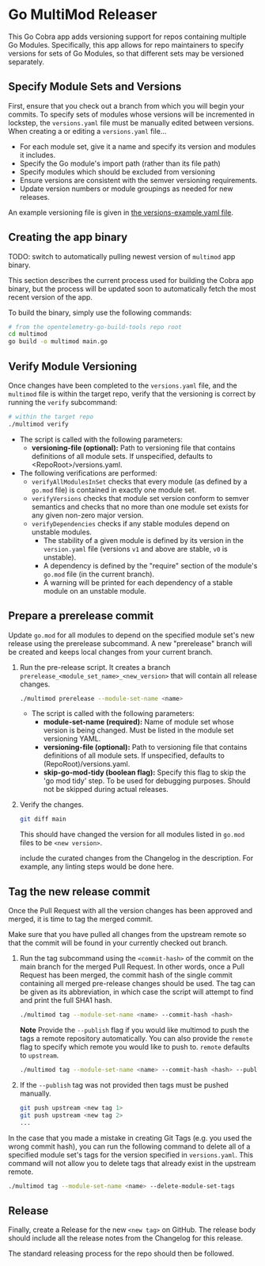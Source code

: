 # Go MultiMod Releaser

This Go Cobra app adds versioning support for repos containing multiple Go
Modules. Specifically, this app allows for repo maintainers to specify versions
for sets of Go Modules, so that different sets may be versioned separately.

## Specify Module Sets and Versions

First, ensure that you check out a branch from which you will begin your
commits. To specify sets of modules whose versions will be incremented in
lockstep, the `versions.yaml` file must be manually edited between versions.
When creating a or editing a `versions.yaml` file...

* For each module set, give it a name and specify its version and modules it
  includes.
* Specify the Go module's import path (rather than its file path)
* Specify modules which should be excluded from versioning
* Ensure versions are consistent with the semver versioning requirements.
* Update version numbers or module groupings as needed for new releases.

An example versioning file is given in [the versions-example.yaml
file](./docs/versions-example.yaml).

## Creating the app binary

TODO: switch to automatically pulling newest version of `multimod` app binary.

This section describes the current process used for building the Cobra app
binary, but the process will be updated soon to automatically fetch the most
recent version of the app.

To build the binary, simply use the following commands:

```sh
# from the opentelemetry-go-build-tools repo root
cd multimod
go build -o multimod main.go
```

## Verify Module Versioning

Once changes have been completed to the `versions.yaml` file, and the `multimod`
file is within the target repo, verify that the versioning is correct by running
the `verify` subcommand:

```sh
# within the target repo
./multimod verify
```

* The script is called with the following parameters:
  * **versioning-file (optional):** Path to versioning file that contains
    definitions of all module sets. If unspecified, defaults to
    \<RepoRoot\>/versions.yaml.
* The following verifications are performed:
  * `verifyAllModulesInSet` checks that every module (as defined by a `go.mod`
      file) is contained in exactly one module set.
  * `verifyVersions` checks that module set version conform to semver semantics
      and checks that no more than one module set exists for any given non-zero
      major version.
  * `verifyDependencies` checks if any stable modules depend on unstable
    modules.
    * The stability of a given module is defined by its version in the
      `version.yaml` file (versions `v1` and above are stable, `v0` is
      unstable).
    * A dependency is defined by the "require" section of the module's `go.mod`
      file (in the current branch).
    * A warning will be printed for each dependency of a stable module on an
      unstable module.

## Prepare a prerelease commit

Update `go.mod` for all modules to depend on the specified module set's new
release using the prerelease subcommand. A new "prerelease" branch will be
created and keeps local changes from your current branch.

1. Run the pre-release script. It creates a branch
   `prerelease_<module_set_name>_<new_version>` that will contain all release
   changes.

    ```sh
    ./multimod prerelease --module-set-name <name>
    ```

    * The script is called with the following parameters:
        * **module-set-name (required):** Name of module set whose version is
          being changed. Must be listed in the module set versioning YAML.
        * **versioning-file (optional):** Path to versioning file that contains
          definitions of all module sets. If unspecified, defaults to
          (RepoRoot)/versions.yaml.
        * **skip-go-mod-tidy (boolean flag):** Specify this flag to skip the 'go
          mod tidy' step. To be used for debugging purposes. Should not be
          skipped during actual releases.

2. Verify the changes.

    ```sh
    git diff main
    ```

   This should have changed the version for all modules listed in `go.mod` files
   to be `<new version>`.

   include the curated changes from the Changelog in the description. For
   example, any linting steps would be done here.

## Tag the new release commit

Once the Pull Request with all the version changes has been approved and merged,
it is time to tag the merged commit.

Make sure that you have pulled all changes from the upstream remote so that the
commit will be found in your currently checked out branch.

1. Run the tag subcommand using the `<commit-hash>` of the commit on the main
   branch for the merged Pull Request. In other words, once a Pull Request has
   been merged, the commit hash of the single commit containing all merged
   pre-release changes should be used. The tag can be given as its abbreviation,
   in which case the script will attempt to find and print the full SHA1 hash.

    ```sh
    ./multimod tag --module-set-name <name> --commit-hash <hash>
    ```
   
    **Note** Provide the `--publish` flag if you would like multimod to push the tags
    a remote repository automatically. You can also provide the `remote` flag to 
    specify which remote you would like to push to. `remote` defaults to `upstream`.
    
    ```sh
    ./multimod tag --module-set-name <name> --commit-hash <hash> --publish
    ```
   

2. If the `--publish` tag was not provided then tags must be pushed manually. 

    ```sh
    git push upstream <new tag 1>
    git push upstream <new tag 2>
    ...
    ```

In the case that you made a mistake in creating Git Tags (e.g. you used the
wrong commit hash), you can run the following command to delete all of a
specified module set's tags for the version specified in `versions.yaml`. This
command will not allow you to delete tags that already exist in the upstream
remote.

```sh
./multimod tag --module-set-name <name> --delete-module-set-tags
```

## Release

Finally, create a Release for the new `<new tag>` on GitHub. The release body
should include all the release notes from the Changelog for this release.

The standard releasing process for the repo should then be followed.
